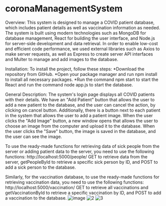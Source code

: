 # coronaManagementSystem

Overview:
This system is designed to manage a COVID patient database, which includes patient details as well as vaccination information as needed. The system is built using modern technologies such as MongoDB for database management, React for building the user interface, and Node.js for server-side development and data retrieval. In order to enable low-cost and efficient code performance, we used external libraries such as Axios to make server requests, as well as Express to create server API interfaces and Multer to manage and add images to the database.

Installation:
To install the project, follow these steps:
*Download the repository from GitHub.
*Open your package manager and run npm install to install all necessary packages.
*Run the command npm start to start the React and run the command node app.js to start the database.

General Description:
The system's login page displays all COVID patients with their details. We have an "Add Patient" button that allows the user to add a new patient to the database, and the user can cancel the action, by clicking on cancel button. Additionally, there is a button next to each patient in the system that allows the user to add a patient image. When the user clicks the "Add Image" button, a new window opens that allows the user to choose an image from the computer and upload it to the database. When the user clicks the "Save" button, the image is saved in the database, and the user can see the image.

To use the ready-made functions for retrieving data of sick people from the server or adding patient data to the server, 
you need to use the following functions: 
http://localhost:5000/people/
GET to retrieve data from the server, getPeopleById to retrieve a specific sick person by ID, and POST to add a sick person to the database.

Similarly, for the vaccination database, to use the ready-made functions for retrieving vaccination data, 
you need to use the following functions: 
http://localhost:5000/vaccination/
GET to retrieve all vaccinations and getVaccinationById to retrieve a specific vaccination by ID, and POST to add a vaccination to the database.
![image](https://github.com/YaelShocht/coronaManagementSystem/assets/126409438/35237863-a2f0-49b5-a431-b5d1f455c3fb)
![2](https://github.com/YaelShocht/coronaManagementSystem/assets/126409438/2cd4c873-ccf2-4724-8e34-7ecb075e03d8)
![3](https://github.com/YaelShocht/coronaManagementSystem/assets/126409438/13990bb2-74e2-4962-abea-64f1dfa961e1)
